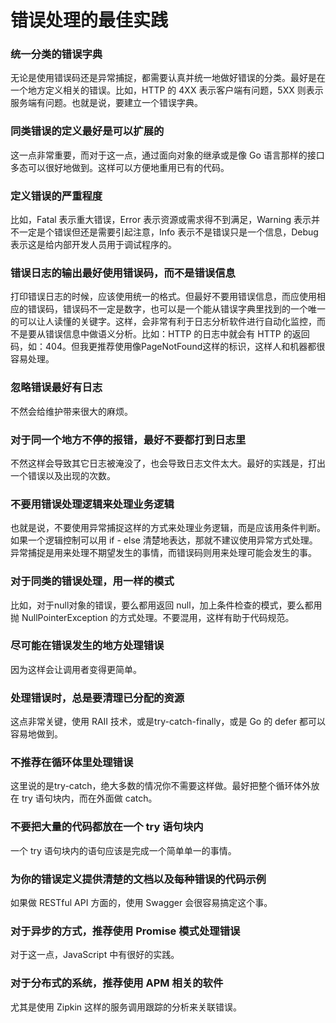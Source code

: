 # 错误处理的最佳实践

### 统一分类的错误字典

无论是使用错误码还是异常捕捉，都需要认真并统一地做好错误的分类。最好是在一个地方定义相关的错误。比如，HTTP 的 4XX 表示客户端有问题，5XX 则表示服务端有问题。也就是说，要建立一个错误字典。

### 同类错误的定义最好是可以扩展的

这一点非常重要，而对于这一点，通过面向对象的继承或是像 Go 语言那样的接口多态可以很好地做到。这样可以方便地重用已有的代码。

### 定义错误的严重程度

比如，Fatal 表示重大错误，Error 表示资源或需求得不到满足，Warning 表示并不一定是个错误但还是需要引起注意，Info 表示不是错误只是一个信息，Debug 表示这是给内部开发人员用于调试程序的。

### 错误日志的输出最好使用错误码，而不是错误信息

打印错误日志的时候，应该使用统一的格式。但最好不要用错误信息，而应使用相应的错误码，错误码不一定是数字，也可以是一个能从错误字典里找到的一个唯一的可以让人读懂的关键字。这样，会非常有利于日志分析软件进行自动化监控，而不是要从错误信息中做语义分析。比如：HTTP 的日志中就会有 HTTP 的返回码，如：404。但我更推荐使用像PageNotFound这样的标识，这样人和机器都很容易处理。

### 忽略错误最好有日志

不然会给维护带来很大的麻烦。

### 对于同一个地方不停的报错，最好不要都打到日志里

不然这样会导致其它日志被淹没了，也会导致日志文件太大。最好的实践是，打出一个错误以及出现的次数。

### 不要用错误处理逻辑来处理业务逻辑

也就是说，不要使用异常捕捉这样的方式来处理业务逻辑，而是应该用条件判断。如果一个逻辑控制可以用 if - else 清楚地表达，那就不建议使用异常方式处理。异常捕捉是用来处理不期望发生的事情，而错误码则用来处理可能会发生的事。

### 对于同类的错误处理，用一样的模式

比如，对于null对象的错误，要么都用返回 null，加上条件检查的模式，要么都用抛 NullPointerException 的方式处理。不要混用，这样有助于代码规范。

### 尽可能在错误发生的地方处理错误

因为这样会让调用者变得更简单。

### 处理错误时，总是要清理已分配的资源

这点非常关键，使用 RAII 技术，或是try-catch-finally，或是 Go 的 defer 都可以容易地做到。

### 不推荐在循环体里处理错误

这里说的是try-catch，绝大多数的情况你不需要这样做。最好把整个循环体外放在 try 语句块内，而在外面做 catch。

### 不要把大量的代码都放在一个 try 语句块内

一个 try 语句块内的语句应该是完成一个简单单一的事情。

### 为你的错误定义提供清楚的文档以及每种错误的代码示例

如果做 RESTful API 方面的，使用 Swagger 会很容易搞定这个事。

### 对于异步的方式，推荐使用 Promise 模式处理错误

对于这一点，JavaScript 中有很好的实践。

### 对于分布式的系统，推荐使用 APM 相关的软件

尤其是使用 Zipkin 这样的服务调用跟踪的分析来关联错误。